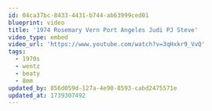 ```yaml
---
id: 04ca37bc-8433-4431-b744-ab63999ced01
blueprint: video
title: '1974 Rosemary Vern Port Angeles Judi PJ Steve'
video_type: embed
video_url: 'https://www.youtube.com/watch?v=3qHxkr9_VvQ'
tags:
  - 1970s
  - wentz
  - beaty
  - 8mm
updated_by: 856d059d-127a-4e90-8593-cabd2475571e
updated_at: 1739307492
---
```

